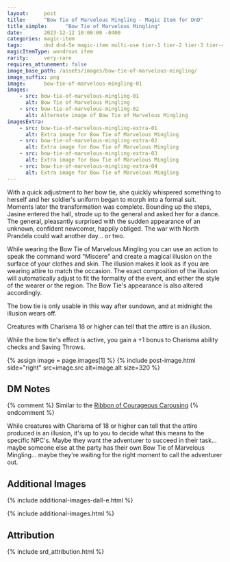 ```yaml
---
layout:     post
title:      "Bow Tie of Marvelous Mingling - Magic Item for DnD"
title_simple:      "Bow Tie of Marvelous Mingling"
date:       2023-12-12 10:00:00 -0400
categories: magic-item
tags:       dnd dnd-5e magic-item multi-use tier-1 tier-2 tier-3 tier-4 non-combat
magicItemType: wondrous item
rarity:     very-rare
requires_attunement: false
image_base_path: /assets/images/bow-tie-of-marvelous-mingling/
image_suffix: png
image:      bow-tie-of-marvelous-mingling-01
images:
    - src: bow-tie-of-marvelous-mingling-01
      alt: Bow Tie of Marvelous Mingling
    - src: bow-tie-of-marvelous-mingling-02
      alt: Alternate image of Bow Tie of Marvelous Mingling
imagesExtra:
    - src: bow-tie-of-marvelous-mingling-extra-01
      alt: Extra image for Bow Tie of Marvelous Mingling
    - src: bow-tie-of-marvelous-mingling-extra-02
      alt: Extra image for Bow Tie of Marvelous Mingling
    - src: bow-tie-of-marvelous-mingling-extra-03
      alt: Extra image for Bow Tie of Marvelous Mingling
    - src: bow-tie-of-marvelous-mingling-extra-04
      alt: Extra image for Bow Tie of Marvelous Mingling
---
```


<p class="read-aloud">
    With a quick adjustment to her bow tie, she quickly whispered something to herself and her soldier's uniform began to morph into a formal suit. Moments later the transformation was complete. Bounding up the steps, Jasine entered the hall, strode up to the general and asked her for a dance. The general, pleasantly surprised with the sudden appearance of an unknown, confident newcomer, happily obliged. The war with North Prandela could wait another day... or two.
</p>

<!--more-->

While wearing the Bow Tie of Marvelous Mingling you can use an action to speak the command word "Miscere" and create a magical illusion on the surface of your clothes and skin. The illusion makes it look as if you are wearing attire to match the occasion. The exact composition of the illusion will automatically adjust to fit the formality of the event, and either the style of the wearer or the region. The Bow Tie's appearance is also altered accordingly.

The bow tie is only usable in this way after sundown, and at midnight the illusion wears off.

Creatures with Charisma 18 or higher can tell that the attire is an illusion.

While the bow tie's effect is active, you gain a +1 bonus to Charisma ability checks and Saving Throws.

{% assign image = page.images[1] %}
{% include post-image.html side="right" src=image.src alt=image.alt size=320 %}


## DM Notes

{% comment %}
Similar to the [Ribbon of Courageous Carousing](ribbon-of-courageous-carousing)
{% endcomment %}

While creatures with Charisma of 18 or higher can tell that the attire produced is an illusion, it's up to you to decide what this means to the specific NPC's. Maybe they want the adventurer to succeed in their task... maybe someone else at the party has their own Bow Tie of Marvelous Mingling... maybe they're waiting for the right moment to call the adventurer out.


## Additional Images

{% include additional-images-dall-e.html %}

{% include additional-images.html %}


## Attribution

{% include srd_attribution.html %}

